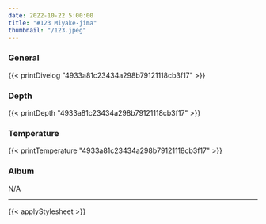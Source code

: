 ```yaml
---
date: 2022-10-22 5:00:00
title: "#123 Miyake-jima"
thumbnail: "/123.jpeg"
---
```


### General

{{< printDivelog "4933a81c23434a298b79121118cb3f17" >}}

### Depth

{{< printDepth "4933a81c23434a298b79121118cb3f17" >}}

### Temperature

{{< printTemperature "4933a81c23434a298b79121118cb3f17" >}}

### Album

N/A

---

{{< applyStylesheet >}}
